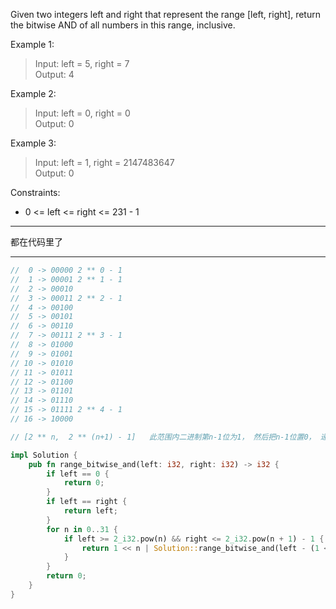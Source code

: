 Given two integers left and right that represent the range [left, right], return the bitwise AND of all numbers in this range, inclusive.

Example 1:

> Input: left = 5, right = 7  
> Output: 4

Example 2:

> Input: left = 0, right = 0  
> Output: 0

Example 3:

> Input: left = 1, right = 2147483647  
> Output: 0

Constraints:

- 0 <= left <= right <= 231 - 1

---

都在代码里了

---

```rust
//  0 -> 00000 2 ** 0 - 1
//  1 -> 00001 2 ** 1 - 1
//  2 -> 00010
//  3 -> 00011 2 ** 2 - 1
//  4 -> 00100
//  5 -> 00101
//  6 -> 00110
//  7 -> 00111 2 ** 3 - 1
//  8 -> 01000
//  9 -> 01001
// 10 -> 01010
// 11 -> 01011
// 12 -> 01100
// 13 -> 01101
// 14 -> 01110
// 15 -> 01111 2 ** 4 - 1
// 16 -> 10000

// [2 ** n,  2 ** (n+1) - 1]   此范围内二进制第n-1位为1， 然后把n-1位置0， 递归新的区间

impl Solution {
    pub fn range_bitwise_and(left: i32, right: i32) -> i32 {
        if left == 0 {
            return 0;
        }
        if left == right {
            return left;
        }
        for n in 0..31 {
            if left >= 2_i32.pow(n) && right <= 2_i32.pow(n + 1) - 1 {
                return 1 << n | Solution::range_bitwise_and(left - (1 << n), right - (1 << n));
            }
        }
        return 0;
    }
}
```
